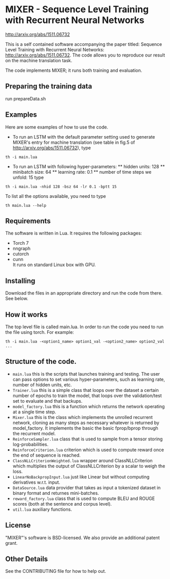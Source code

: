 # MIXER - Sequence Level Training with Recurrent Neural Networks
http://arxiv.org/abs/1511.06732

This is a self contained software accompanying the paper titled: Sequence Level
Training with Recurrent Neural Networks: http://arxiv.org/abs/1511.06732.
The code allows you to reproduce our result on the machine translation task.

The code implements MIXER; it runs both training and evaluation.

## Preparing the training data
run prepareData.sh

## Examples
Here are some examples of how to use the code.

* To run an LSTM with the default parameter setting used to generate MIXER's entry for machine translation (see table in fig.5 of http://arxiv.org/abs/1511.06732), type
```
th -i main.lua
```

* To run an LSTM with following
hyper-parameters:
** hidden units: 128
** minibatch size: 64
** learning rate: 0.1
** number of time steps we unfold: 15
type
```
th -i main.lua -nhid 128 -bsz 64 -lr 0.1 -bptt 15
```

To list all the options available, you need to type
```
th main.lua --help
```

## Requirements
The software is written in Lua. It requires the following packages:
* Torch 7
* nngraph
* cutorch
* cunn  
It runs on standard Linux box with GPU.

## Installing
Download the files in an appropriate directory and run the code from there. See below.


## How it works
The top level file is called main.lua. In order to run the code
you need to run the file using torch. For example:
```
th -i main.lua -<option1_name> option1_val -<option2_name> option2_val ...
```

## Structure of the code.
* `main.lua` this is the scripts that launches training and testing. The user can pass options to set various hyper-parameters, such as learning rate, number of hidden units, etc.
* `Trainer.lua`  this is a simple class that loops over the dataset a certain number of epochs to train the model, that loops over the validation/test set to evaluate and that backups.
* `model_factory.lua`  this is a function which returns the network operating at a single time step.
* `Mixer.lua`  this is the class which implements the unrolled recurrent network, cloning as many steps as necessary whatever is returned by model_factory. It implements the basic the basic fprop/bprop through the recurrent model.
* `ReinforceSampler.lua`  class that is used to sample from a tensor storing log-probabilities.
* `ReinforceCriterion.lua`  criterion which is used to compute reward once the end of sequence is reached.
* `ClassNLLCriterionWeighted.lua`  wrapper around ClassNLLCriterion which multiplies the output of ClassNLLCriterion by a scalar to weigh the loss.
* `LinearNoBackpropInput.lua`  just like Linear but without computing derivatives w.r.t. input.
* `DataSource.lua`  data provider that takes as input a tokenized dataset in binary format and returnes mini-batches.
* `reward_factory.lua`  class that is used to compute BLEU and ROUGE scores (both at the sentence and corpus level).
* `util.lua`  auxiliary functions.

## License
"MIXER"'s software is BSD-licensed.
We also provide an additional patent grant.


## Other Details
See the CONTRIBUTING file for how to help out.
